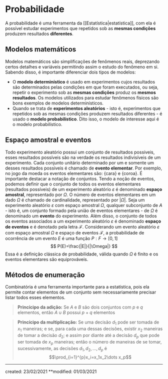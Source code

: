 # Probabilidade
A probabilidade é uma ferramenta da [[Estatística|estatística]], com ela é possível estudar experimentos que repetidos sob as **mesmas condições** produzem resultados **diferentes**.

## Modelos matemáticos
Modelos matemáticos são simplificações de fenômenos reais, deprezando certos detalhes e variáveis permitindo assim o estudo do fenômeno em si. Sabendo disso, é importante diferenciar dois tipos de modelos: 
- O **modelo determinístico** é usado em experimentos cujos resultados são determinados pelas condições em que foram executados, ou seja, repetir o experimento sob as **mesmas condições** produz os **mesmos resultados**. Os modelos utilizados para estudar fenômenos físicos são bons exemplos de modelos determinísticos.
- Quando se trata de **experimentos aleatórios** - isto é, experimentos que repetidos sob as mesmas condições produzem resultados diferentes - é usado o **modelo probabilístico**. Dito isso, o modelo de interesse aqui é o modelo probabilístico.

## Espaço amostral e eventos
Todo experimento aleatório possui um conjunto de resultados possíveis, esses resultados possíveis são na verdade os resultados indivisíveis de um experimento. Cada conjunto unitário determinado por um e somente um desses resultados possíveis é chamado de **evento elementar**. Por exemplo, no jogo da moeda os eventos elementares são: $\{\text{cara}\} \text{ e } \{\text{coroa}\}$. É importante destacar a notação de conjuntos.
Tendo a noção de eventos, podemos definir que o conjunto de todos os eventos elementares (resultados possíveis) de um experimento aleatório $\varepsilon$ é denominado **espaço amostral**, representado por $\Omega$. O número de eventos elementares em um dado $\Omega$ é chamado de cardinalidade, representado por $|\Omega|$.
Seja um experimento aleatório $\varepsilon$ com espaço amostral $\Omega$, qualquer subconjunto de $A$ - isto é, um conjunto formado pela união de eventos elementares - de $\Omega$ é denominado um **evento** do experimento. Além disso, o conjunto de todos os eventos associados a um experimento aleatório $\varepsilon$ é denominado **espaço de eventos** e é denotado pela letra $\mathcal{F}$.
Considerando um evento aleatório $\varepsilon$ com espaço amostral $\Omega$ e espaço de eventos $\mathcal{F}$, a probabilidade de ocorrência de um evento $E$ é uma função $P:F\rightarrow[0,1]$
$$
P(E)=\frac{|E|}{|\Omega|}
$$
Essa é a definição clássica de probabilidade, válida quando $\Omega$ é finito e os eventos elementares são equiprováveis.

## Métodos de enumeração
Combinatória é uma ferramenta importante para a estatística, pois ela permite contar elementos de um conjunto sem necessariamente precisar listar todos esses elementos.
> **Princícipo da adição:** Se $A$ e $B$ são dois conjuntos com $p$ e $q$ elementos, então $A\cup B$ possui $p + q$ elementos

> **Princícipo da multiplicação:** Se uma decisão $d_1$ pode ser tomada de $x_1$ maneiras; e se, para cada uma dessas decisões, existir $x_2$ maneiras de tomar a decisão $d_2$; e assim por diante até a decisão $d_p$ que pode ser tomada de $x_p$ maneiras; então o número de maneiras de se tomar, sucessivamente, as decisões $d_1,d_2,\dots,d_p$ é $$\prod_{i=1}^{p}x_i=x_1x_2\dots x_p$$

---

created: 23/02/2021
**modified: 01/03/2021